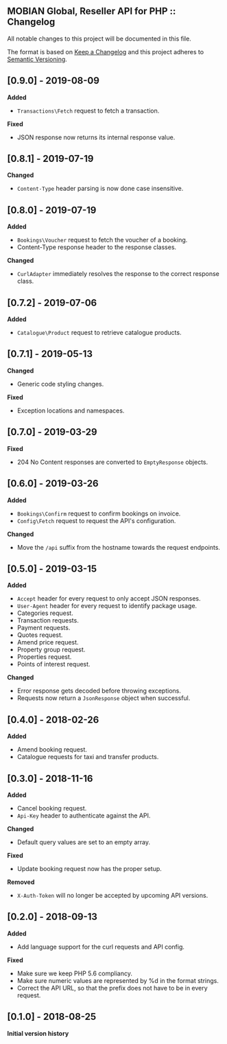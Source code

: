 ## MOBIAN Global, Reseller API for PHP :: Changelog

All notable changes to this project will be documented in this file.

The format is based on [Keep a Changelog](http://keepachangelog.com/en/1.0.0/)
and this project adheres to [Semantic Versioning](http://semver.org/spec/v2.0.0.html).

## [0.9.0] - 2019-08-09

**Added**

* `Transactions\Fetch` request to fetch a transaction.

**Fixed**

* JSON response now returns its internal response value.


## [0.8.1] - 2019-07-19

**Changed**

* `Content-Type` header parsing is now done case insensitive.


## [0.8.0] - 2019-07-19

**Added**

* `Bookings\Voucher` request to fetch the voucher of a booking.
* Content-Type response header to the response classes.

**Changed**

* `CurlAdapter` immediately resolves the response to the correct response class.


## [0.7.2] - 2019-07-06

**Added**

* `Catalogue\Product` request to retrieve catalogue products.


## [0.7.1] - 2019-05-13

**Changed**

* Generic code styling changes.

**Fixed**

* Exception locations and namespaces.


## [0.7.0] - 2019-03-29

**Fixed**

* 204 No Content responses are converted to `EmptyResponse` objects.


## [0.6.0] - 2019-03-26

**Added**

* `Bookings\Confirm` request to confirm bookings on invoice.
* `Config\Fetch` request to request the API's configuration.

**Changed**

* Move the `/api` suffix from the hostname towards the request endpoints.


## [0.5.0] - 2019-03-15

**Added**

* `Accept` header for every request to only accept JSON responses.
* `User-Agent` header for every request to identify package usage.
* Categories request.
* Transaction requests.
* Payment requests.
* Quotes request.
* Amend price request.
* Property group request.
* Properties request.
* Points of interest request.

**Changed**

* Error response gets decoded before throwing exceptions.
* Requests now return a `JsonResponse` object when successful.


## [0.4.0] - 2018-02-26

**Added**

* Amend booking request.
* Catalogue requests for taxi and transfer products.

## [0.3.0] - 2018-11-16

**Added**

* Cancel booking request.
* `Api-Key` header to authenticate against the API.

**Changed**

* Default query values are set to an empty array.

**Fixed**

* Update booking request now has the proper setup.

**Removed**

* `X-Auth-Token` will no longer be accepted by upcoming API versions.


## [0.2.0] - 2018-09-13

**Added**

* Add language support for the curl requests and API config.

**Fixed**

* Make sure we keep PHP 5.6 compliancy.
* Make sure numeric values are represented by %d in the format strings.
* Correct the API URL, so that the prefix does not have to be in every request.


## [0.1.0] - 2018-08-25

**Initial version history**
